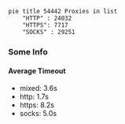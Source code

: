 
```mermaid
pie title 54442 Proxies in list
    "HTTP" : 24032
    "HTTPS": 7717
    "SOCKS" : 29251
```

### Some Info
#### Average Timeout

- mixed: 3.6s
- http: 1.7s
- https: 8.2s
- socks: 5.0s